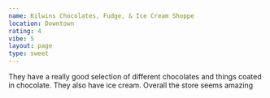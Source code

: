 ```yaml
---
name: Kilwins Chocolates, Fudge, & Ice Cream Shoppe
location: Downtown
rating: 4
vibe: 5
layout: page
type: sweet
---
```

They have a really good selection of different chocolates and things coated in chocolate. They also have ice cream. Overall the store seems amazing